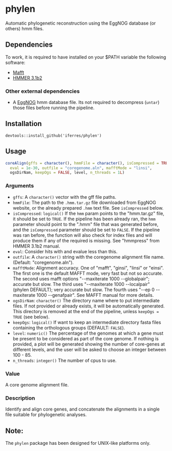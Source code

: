 # phylen
Automatic phylogenetic reconstruction using the EggNOG database (or others) hmm files.

## Dependencies
To work, it is required to have installed on your $PATH variable the following software:
 * [Mafft](http://mafft.cbrc.jp/alignment/software/)
 * [HMMER 3.1b2](http://hmmer.org/download.html)
### Other external dependencies

 * A [EggNOG](http://eggnogdb.embl.de/#/app/downloads) hmm database file. Its not required to decompress (`untar`) those files before running the pipeline.
 
## Installation
```
devtools::install_github('iferres/phylen')
```

## Usage
```r
coreAlign(gffs = character(), hmmFile = character(), isCompressed = TRUE,
  eval = 1e-30, outfile = "coregenome.aln", mafftMode = "linsi",
  ogsDirNam, keepOgs = FALSE, level, n_threads = 1L)
```
### Arguments
 * `gffs`:     A `character()` vector with the gff file paths.
 * `hmmFile`:  The path to the `.hmm.tar.gz` file downloaded from EggNOG website, or the already prepared `.hmm` text file. See `isCompressed` below.
 * `isCompressed`: `logical()` If the `hmm` param points to the "hmm.tar.gz" file, it should be set to `TRUE`. If the pipeline has been already ran, the `hmm` parameter should point to the ".hmm" file that was generated before, and the `isCompressed` parameter should be set to `FALSE`. If the pipeline was ran before, the function will also check for index files and will produce them if any of the required is missing. See "hmmpress" from HMMER 3.1b2 manual.
 * `eval`:     Consider hits with and evalue less than this.
 * `outfile`:  A `character()` string with the coregenome alignment file name. (Default: "coregenome.aln").
 * `mafftMode`: Alignment accuracy. One of "mafft", "ginsi", "linsi" or "einsi". The first one is the default MAFFT mode, very fast but not so accurate. The second uses mafft options "--maxiterate 1000 --globalpair"; accurate but slow. The third uses "--maxiterate 1000 --localpair" (phylen DEFAULT); very accurate but slow. The fourth uses "--ep 0 --maxiterate 1000 --genafpair". See MAFFT manual for more details.
 * `ogsDirNam`: `character()` The directory name where to put intermediate files. If not provided or already exists, it will be automatically generated. This directory is removed at the end of the pipeline, unless `keepOgs = TRUE` (see below).
 * `keepOgs`:  `logical()` If want to keep an intermediate directory fasta files containing the orthologous groups (DEFAULT: `FALSE`).
 * `level`:    `numeric()` The percentage of the genomes at which a gene must be present to be considered as part of the core genome. If nothing is provided, a plot will be generated showing the number of core-genes at different levels, and the user will be asked to choose an integer between 100 - 85.
 * `n_threads`: `integer()` The number of cpus to use.
 
### Value
A core genome alignment file.

### Description
Identify and align core genes, and concatenate the alignments in a single file suitable for phylogenetic analyses.

## Note:

The `phylen` package has been designed for UNIX-like platforms only.
